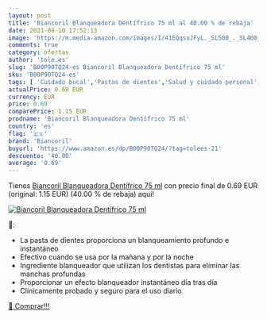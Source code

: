 ```yaml
---
layout: post
title: 'Biancoril Blanqueadora Dentífrico 75 ml al 40.00 % de rebaja'
date: 2021-08-10 17:52:13
image: 'https://m.media-amazon.com/images/I/41EQqsuJFyL._SL500_._SL400_.jpg'
comments: true
category: ofertas
author: 'tole.es'
slug: 'B00P90TQ24-es Biancoril Blanqueadora Dentífrico 75 ml'
sku: 'B00P90TQ24-es'
tags: [ 'Cuidado bucal','Pastas de dientes','Salud y cuidado personal','biancoril','dentífrico', ]
actualPrice: 0.69 EUR
currency: EUR
price: 0.69
comparePrice: 1.15 EUR
prodname: 'Biancoril Blanqueadora Dentífrico 75 ml'
country: 'es'
flag: '🇪🇸'
brand: 'Biancoril'
buyurl: 'https://www.amazon.es/dp/B00P90TQ24/?tag=tolees-21'
descuento: '40.00'
average: '0.69'
---
```


Tienes [Biancoril Blanqueadora Dentífrico 75 ml](https://www.amazon.es/dp/B00P90TQ24/?tag=tolees-21) con precio final de  0.69 EUR (original: 1.15 EUR) (40.00 %  de rebaja) aqui!

[![Biancoril Blanqueadora Dentífrico 75 ml](https://m.media-amazon.com/images/I/41EQqsuJFyL._SL500_._SL400_.jpg)](https://www.amazon.es/dp/B00P90TQ24/?tag=tolees-21)

🔎:

- La pasta de dientes proporciona un blanqueamiento profundo e instantáneo
- Efectivo cuando se usa por la mañana y por la noche
- Ingrediente blanqueador que utilizan los dentistas para eliminar las manchas profundas
- Proporcionar un efecto blanqueador instantáneo día tras día
- Clínicamente probado y seguro para el uso diario

[🛒 Comprar!!!](https://www.amazon.es/dp/B00P90TQ24/?tag=tolees-21)
